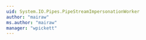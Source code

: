 ```yaml
---
uid: System.IO.Pipes.PipeStreamImpersonationWorker
author: "mairaw"
ms.author: "mairaw"
manager: "wpickett"
---
```

